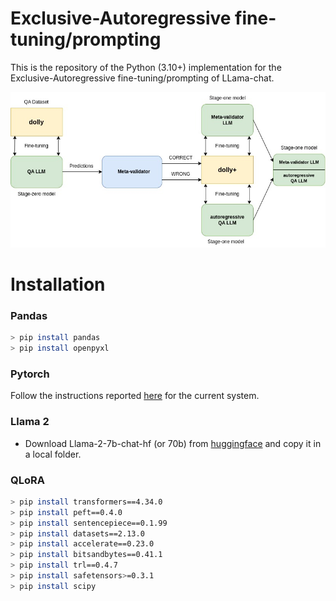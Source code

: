 # Exclusive-Autoregressive fine-tuning/prompting

This is the repository of the Python (3.10+) implementation for the Exclusive-Autoregressive fine-tuning/prompting of LLama-chat.

![Image 1](https://github.com/cfabiolongo/elicit-meta-llm/blob/master/images/meta-build.jpg)

# Installation

### Pandas 

```sh
> pip install pandas
> pip install openpyxl
```

### Pytorch

Follow the instructions reported [here](https://pytorch.org/) for the current system.

### Llama 2 

* Download Llama-2-7b-chat-hf (or 70b) from [huggingface](Llama-2-7b-chat-hf) and copy it in a local folder. 

### QLoRA

```sh
> pip install transformers==4.34.0
> pip install peft==0.4.0
> pip install sentencepiece==0.1.99
> pip install datasets==2.13.0
> pip install accelerate==0.23.0
> pip install bitsandbytes==0.41.1
> pip install trl==0.4.7
> pip install safetensors>=0.3.1
> pip install scipy
```

